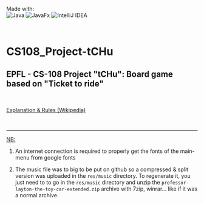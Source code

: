 Made with:  
 ![Java](https://img.shields.io/badge/Java-≥11.0-%23ED8B00.svg?style=for-the-badge&logo=java&labelColor=FF7518&color=grey)
 ![JavaFx](https://img.shields.io/badge/JavaFX-≥11.0-%23ED8B00.svg?style=for-the-badge&logo=java&labelColor=4B9CD3&color=grey)
 ![IntelliJ IDEA](https://img.shields.io/badge/IntelliJ_IDEA-000000.svg?style=for-the-badge&logo=intellij-idea&logoColor=white)

<br>

# CS108_Project-tCHu

## EPFL - CS-108 Project "tCHu": Board game based on "Ticket to ride"

<br>

[Explanation & Rules (Wikipedia)](https://en.m.wikipedia.org/wiki/Ticket_to_Ride_(board_game))

<br>

---

<ins>NB:</ins>  

 1. An internet connection is required to properly get the fonts of the main-menu from google fonts
  
 2. The music file was to big to be put on github so a compressed & split version was uploaded in the `res/music` directory. To regenerate it, you just need to to go in the `res/music` directory and unzip the `professor-layton-the-toy-car-extended.zip` archive with 7zip, winrar... like if it was a normal archive.  
